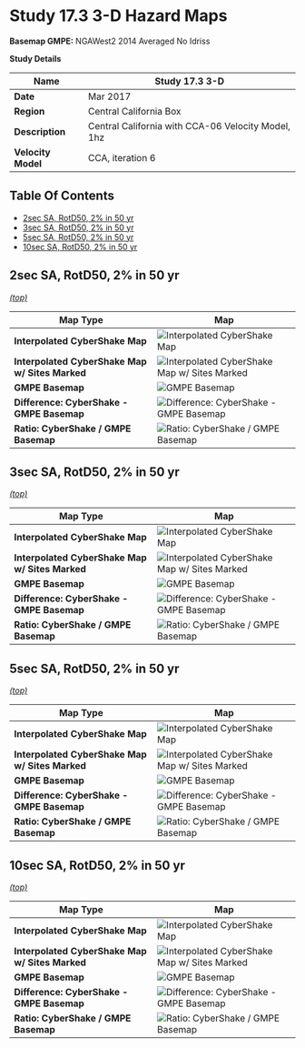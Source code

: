 # Study 17.3 3-D Hazard Maps

**Basemap GMPE:** NGAWest2 2014 Averaged No Idriss

**Study Details**

| **Name** | Study 17.3 3-D |
|-----|-----|
| **Date** | Mar 2017 |
| **Region** | Central California Box |
| **Description** | Central California with CCA-06 Velocity Model, 1hz |
| **Velocity Model** | CCA, iteration 6 |

## Table Of Contents
* [2sec SA, RotD50, 2% in 50 yr](#2sec-sa-rotd50-2-in-50-yr)
* [3sec SA, RotD50, 2% in 50 yr](#3sec-sa-rotd50-2-in-50-yr)
* [5sec SA, RotD50, 2% in 50 yr](#5sec-sa-rotd50-2-in-50-yr)
* [10sec SA, RotD50, 2% in 50 yr](#10sec-sa-rotd50-2-in-50-yr)
## 2sec SA, RotD50, 2% in 50 yr
*[(top)](#table-of-contents)*

| **Map Type** | **Map** |
|-----|-----|
| **Interpolated CyberShake Map** | ![Interpolated CyberShake Map](resources/map_2s_RotD50_2in50_interpolated.png) |
| **Interpolated CyberShake Map w/ Sites Marked** | ![Interpolated CyberShake Map w/ Sites Marked](resources/map_2s_RotD50_2in50_interpolated_marks.png) |
| **GMPE Basemap** | ![GMPE Basemap](resources/map_2s_RotD50_2in50_basemap.png) |
| **Difference: CyberShake - GMPE Basemap** | ![Difference: CyberShake - GMPE Basemap](resources/map_2s_RotD50_2in50_diff.png) |
| **Ratio: CyberShake / GMPE Basemap** | ![Ratio: CyberShake / GMPE Basemap](resources/map_2s_RotD50_2in50_ratio.png) |

## 3sec SA, RotD50, 2% in 50 yr
*[(top)](#table-of-contents)*

| **Map Type** | **Map** |
|-----|-----|
| **Interpolated CyberShake Map** | ![Interpolated CyberShake Map](resources/map_3s_RotD50_2in50_interpolated.png) |
| **Interpolated CyberShake Map w/ Sites Marked** | ![Interpolated CyberShake Map w/ Sites Marked](resources/map_3s_RotD50_2in50_interpolated_marks.png) |
| **GMPE Basemap** | ![GMPE Basemap](resources/map_3s_RotD50_2in50_basemap.png) |
| **Difference: CyberShake - GMPE Basemap** | ![Difference: CyberShake - GMPE Basemap](resources/map_3s_RotD50_2in50_diff.png) |
| **Ratio: CyberShake / GMPE Basemap** | ![Ratio: CyberShake / GMPE Basemap](resources/map_3s_RotD50_2in50_ratio.png) |

## 5sec SA, RotD50, 2% in 50 yr
*[(top)](#table-of-contents)*

| **Map Type** | **Map** |
|-----|-----|
| **Interpolated CyberShake Map** | ![Interpolated CyberShake Map](resources/map_5s_RotD50_2in50_interpolated.png) |
| **Interpolated CyberShake Map w/ Sites Marked** | ![Interpolated CyberShake Map w/ Sites Marked](resources/map_5s_RotD50_2in50_interpolated_marks.png) |
| **GMPE Basemap** | ![GMPE Basemap](resources/map_5s_RotD50_2in50_basemap.png) |
| **Difference: CyberShake - GMPE Basemap** | ![Difference: CyberShake - GMPE Basemap](resources/map_5s_RotD50_2in50_diff.png) |
| **Ratio: CyberShake / GMPE Basemap** | ![Ratio: CyberShake / GMPE Basemap](resources/map_5s_RotD50_2in50_ratio.png) |

## 10sec SA, RotD50, 2% in 50 yr
*[(top)](#table-of-contents)*

| **Map Type** | **Map** |
|-----|-----|
| **Interpolated CyberShake Map** | ![Interpolated CyberShake Map](resources/map_10s_RotD50_2in50_interpolated.png) |
| **Interpolated CyberShake Map w/ Sites Marked** | ![Interpolated CyberShake Map w/ Sites Marked](resources/map_10s_RotD50_2in50_interpolated_marks.png) |
| **GMPE Basemap** | ![GMPE Basemap](resources/map_10s_RotD50_2in50_basemap.png) |
| **Difference: CyberShake - GMPE Basemap** | ![Difference: CyberShake - GMPE Basemap](resources/map_10s_RotD50_2in50_diff.png) |
| **Ratio: CyberShake / GMPE Basemap** | ![Ratio: CyberShake / GMPE Basemap](resources/map_10s_RotD50_2in50_ratio.png) |

